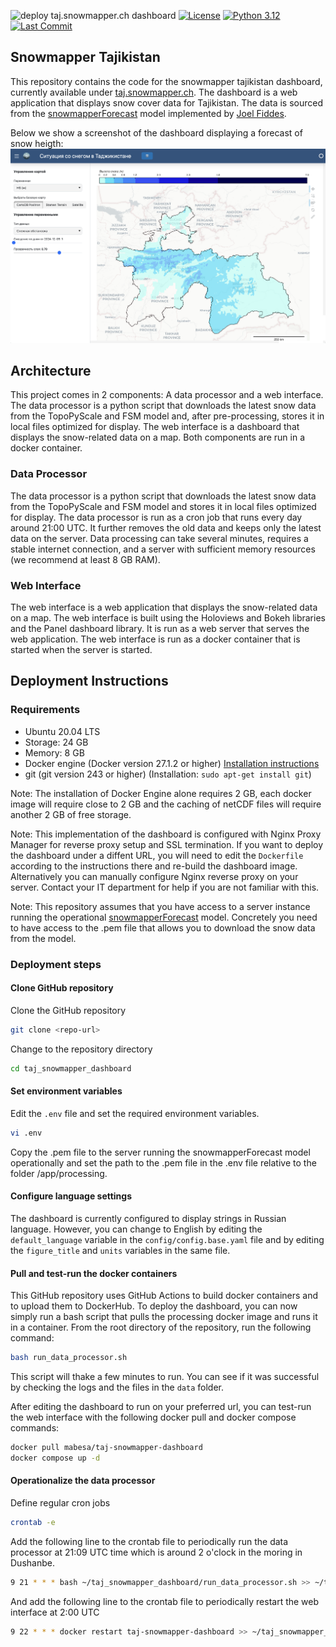 ![deploy taj.snowmapper.ch dashboard](https://github.com/hydrosolutions/taj_snowmapper_dashboard/actions/workflows/docker-build-push.yml/badge.svg) [![License](https://img.shields.io/github/license/hydrosolutions/taj_snowmapper_dashboard)](https://github.com/hydrosolutions/taj_snowmapper_dashboard/blob/main/LICENSE) [![Python 3.12](https://img.shields.io/badge/python-3.11-blue.svg)](https://www.python.org/downloads/release/python-311/) [![Last Commit](https://img.shields.io/github/last-commit/hydrosolutions/taj_snowmapper_dashboard)](https://github.com/hydrosolutions/taj_snowmapper_dashboard/commits/main)

## Snowmapper Tajikistan
This repository contains the code for the snowmapper tajikistan dashboard, currently available under [taj.snowmapper.ch](https://taj.snowmapper.ch/snowmapper). The dashboard is a web application that displays snow cover data for Tajikistan. The data is sourced from the [snowmapperForecast](https://github.com/joelfiddes/snowmapperForecast) model implemented by [Joel Fiddes]([@joelfiddes](https://github.com/joelfiddes)).

Below we show a screenshot of the dashboard displaying a forecast of snow heigth:
![screenshot](static/Screenshot_tajsnowmapper.png)

## Architecture
This project comes in 2 components: A data processor and a web interface. The data processor is a python script that downloads the latest snow data from the TopoPyScale and FSM model and, after pre-processing, stores it in local files optimized for display. The web interface is a dashboard that displays the snow-related data on a map. Both components are run in a docker container.

### Data Processor
The data processor is a python script that downloads the latest snow data from the TopoPyScale and FSM model and stores it in local files optimized for display. The data processor is run as a cron job that runs every day around 21:00 UTC. It further removes the old data and keeps only the latest data on the server. Data processing can take several minutes, requires a stable internet connection, and a server with sufficient memory resources (we recommend at least 8 GB RAM).

### Web Interface
The web interface is a web application that displays the snow-related data on a map. The web interface is built using the Holoviews and Bokeh libraries and the Panel dashboard library. It is run as a web server that serves the web application. The web interface is run as a docker container that is started when the server is started.

## Deployment Instructions
### Requirements
- Ubuntu 20.04 LTS
- Storage: 24 GB
- Memory: 8 GB
- Docker engine (Docker version 27.1.2 or higher) [Installation instructions](https://docs.docker.com/engine/install/ubuntu/)
- git (git version 243 or higher) (Installation: `sudo apt-get install git`)

Note: The installation of Docker Engine alone requires 2 GB, each docker image will require close to 2 GB and the caching of netCDF files will require another 2 GB of free storage.

Note: This implementation of the dashboard is configured with Nginx Proxy Manager for reverse proxy setup and SSL termination. If you want to deploy the dashboard under a diffent URL, you will need to edit the `Dockerfile` according to the instructions there and re-build the dashboard image.
Alternatively you can manually configure Nginx reverse proxy on your server. Contact your IT department for help if you are not familiar with this.

Note: This repository assumes that you have access to a server instance running the operational [snowmapperForecast](https://github.com/joelfiddes/snowmapperForecast) model. Concretely you need to have access to the .pem file that allows you to download the snow data from the model.

### Deployment steps
#### Clone GitHub repository
Clone the GitHub repository
```bash
git clone <repo-url>
```

Change to the repository directory
```bash
cd taj_snowmapper_dashboard
```

#### Set environment variables
Edit the `.env` file and set the required environment variables.
```bash
vi .env
```

Copy the .pem file to the server running the snowmapperForecast model operationally and set the path to the .pem file in the .env file relative to the folder /app/processing.

#### Configure language settings
The dashboard is currently configured to display strings in Russian language. However, you can change to English by editing the `default_language` variable in the `config/config.base.yaml` file and by editing the `figure_title` and `units` variables in the same file.

#### Pull and test-run the docker containers
This GitHub repository uses GitHub Actions to build docker containers and to upload them to DockerHub. To deploy the dashboard, you can now simply run a bash script that pulls the processing docker image and runs it in a container. From the root directory of the repository, run the following command:
```bash
bash run_data_processor.sh
```
This script will thake a few minutes to run. You can see if it was successful by checking the logs and the files in the `data` folder.

After editing the dashboard to run on your preferred url, you can test-run the web interface with the following docker pull and docker compose commands:
```bash
docker pull mabesa/taj-snowmapper-dashboard
docker compose up -d
```

#### Operationalize the data processor
Define regular cron jobs
```bash
crontab -e
```

Add the following line to the crontab file to periodically run the data processor at 21:09 UTC time which is around 2 o'clock in the moring in Dushanbe.
```bash
9 21 * * * bash ~/taj_snowmapper_dashboard/run_data_processor.sh >> ~/taj_snowmapper_dashboard/logs/crontab_processor.log 2>&1
```

And add the following line to the crontab file to periodically restart the web interface at 2:00 UTC
```bash
9 22 * * * docker restart taj-snowmapper-dashboard >> ~/taj_snowmapper_dashboard/logs/crontab_dashboard.log 2>&1
```


